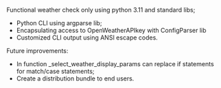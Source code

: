 Functional weather check only using python 3.11 and standard libs;
- Python CLI using argparse lib;
- Encapsulating access to OpenWeatherAPIkey with ConfigParser lib
- Customized CLI output using ANSI escape codes.

Future improvements:
- In function _select_weather_display_params can replace if statements for match/case statements;
- Create a distribution bundle to end users.
